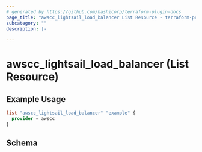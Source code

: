 ```yaml
---
# generated by https://github.com/hashicorp/terraform-plugin-docs
page_title: "awscc_lightsail_load_balancer List Resource - terraform-provider-awscc"
subcategory: ""
description: |-
  
---
```


# awscc_lightsail_load_balancer (List Resource)



## Example Usage

```terraform
list "awscc_lightsail_load_balancer" "example" {
  provider = awscc
}
```

<!-- schema generated by tfplugindocs -->
## Schema
